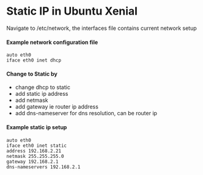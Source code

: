 # Static IP in Ubuntu Xenial 

Navigate to /etc/network, the interfaces file contains current network setup 

#### Example network configuration file 

```
auto eth0
iface eth0 inet dhcp
```

#### Change to Static by 

* change dhcp to static 
* add static ip address 
* add netmask 
* add gateway ie router ip address 
* add dns-nameserver for dns resolution, can be router ip 

#### Example static ip setup 

```
auto eth0
iface eth0 inet static 
address 192.168.2.21
netmask 255.255.255.0
gateway 192.168.2.1
dns-nameservers 192.168.2.1
```
